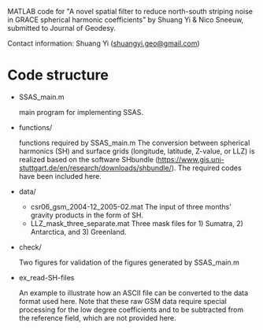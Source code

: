 MATLAB code for "A novel spatial filter to reduce north-south striping noise in 
GRACE spherical harmonic coefficients" by Shuang Yi & Nico Sneeuw, 
submitted to Journal of Geodesy.

Contact information: Shuang Yi (shuangyi.geo@gmail.com)

# Code structure

- SSAS_main.m

    main program for implementing SSAS.

- functions/

    functions required by SSAS_main.m
    The conversion between spherical harmonics (SH) and surface grids (longitude, 
    latitude, Z-value, or LLZ) is realized based on the software SHbundle 
    (https://www.gis.uni-stuttgart.de/en/research/downloads/shbundle/). 
    The required codes have been included here.
    
- data/
  - csr06_gsm_2004-12_2005-02.mat
      The input of three months' gravity products in the form of SH.
  - LLZ_mask_three_separate.mat
      Three mask files for 1) Sumatra, 2) Antarctica, and 3) Greenland.

- check/

    Two figures for validation of the figures generated by SSAS_main.m
    
- ex_read-SH-files

    An example to illustrate how an ASCII file can be converted to the data format used here.
    Note that these raw GSM data require special processing for the low degree coefficients 
    and to be subtracted from the reference field, which are not provided here.

